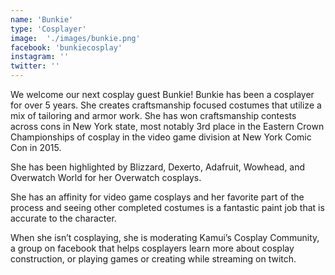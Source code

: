 ```yaml
---
name: 'Bunkie'
type: 'Cosplayer'
image:  './images/bunkie.png'
facebook: 'bunkiecosplay'
instagram: ''
twitter: ''
---
```

We welcome our next cosplay guest Bunkie!
Bunkie has been a cosplayer for over 5 years. She creates craftsmanship focused costumes that utilize a mix of tailoring and armor work. She has won craftsmanship contests across cons in New York state, most notably 3rd place in the Eastern Crown Championships of cosplay in the video game division at New York Comic Con in 2015.

She has been highlighted by Blizzard, Dexerto, Adafruit, Wowhead, and Overwatch World for her Overwatch cosplays.

She has an affinity for video game cosplays and her favorite part of the process and seeing other completed costumes is a fantastic paint job that is accurate to the character.

When she isn’t cosplaying, she is moderating Kamui’s Cosplay Community, a group on facebook that helps cosplayers learn more about cosplay construction, or playing games or creating while streaming on twitch.